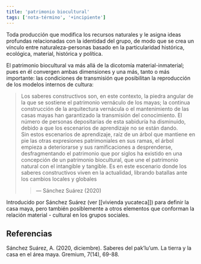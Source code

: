 ```yaml
---
title: 'patrimonio biocultural'
tags: ['nota-término', '+incipiente']
---
```


Toda producción que modifica los recursos naturales y le asigna ideas profundas relacionadas con la identidad del grupo, de modo que se crea un vínculo entre naturaleza-personas basado en la particularidad histórica, ecológica, material, histórica y política.

El patrimonio biocultural va más allá de la dicotomía material-inmaterial; pues en él convergen ambas dimensiones y una más, tanto o más importante: las condiciones de transmisión que posibilitan la reproducción de los modelos internos de cultura:

>Los saberes constructivos son, en este contexto, la piedra angular de la que se sostiene el patrimonio vernáculo de los mayas; la continua construcción de la arquitectura vernácula o el mantenimiento de las casas mayas han garantizado la transmisión del conocimiento. El número de personas depositarias de esta sabiduría ha disminuido, debido a que los escenarios de aprendizaje no se están dando.  
>Sin estos escenarios de aprendizaje, raíz de un árbol que mantiene en pie las otras expresiones patrimoniales en sus ramas, el árbol empieza a deteriorarse y sus ramificaciones a desprenderse, desfragmentando el patrimonio que por siglos ha existido en una concepción de un patrimonio biocultural, que une el patrimonio natural con el intangible y tangible. Es en este escenario donde los saberes constructivos viven en la actualidad, librando batallas ante los cambios locales y globales
>>— Sánchez Suárez (2020)

Introducido por Sánchez Suárez (ver [[vivienda yucateca]]) para definir la casa maya, pero también posiblemente a otros elementos que conforman la relación material - cultural en los grupos sociales.

## Referencias

Sánchez Suárez, A. (2020, diciembre). Saberes del pak’lu’um. La tierra y la casa en el área maya. Gremium, 7(14), 69-88.